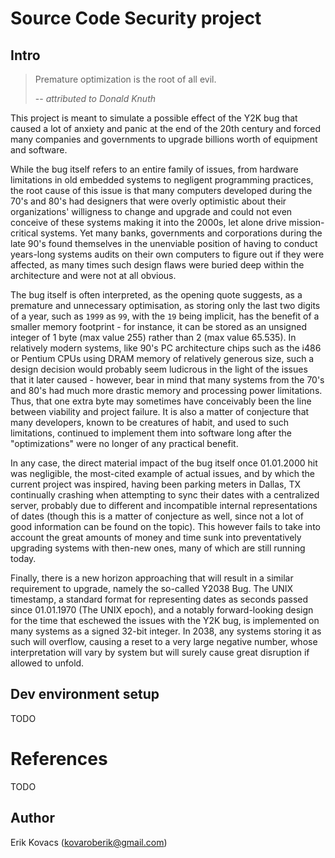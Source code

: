 # Source Code Security project

## Intro
> Premature optimization is the root of all evil.
>
> -- <cite>attributed to Donald Knuth</cite>


This project is meant to simulate a possible effect of the Y2K bug that caused a lot of anxiety and panic at the end of the 20th century and forced many companies and governments to upgrade billions worth of equipment and software.

While the bug itself refers to an entire family of issues, from hardware limitations in old embedded systems to negligent programming practices, the root cause of this issue is that many computers developed during the 70's and 80's had designers that were overly optimistic about their organizations' willigness to change and upgrade and could not even conceive of these systems making it into the 2000s, let alone drive mission-critical systems. Yet many banks, governments and corporations during the late 90's found themselves in the unenviable position of having to conduct years-long systems audits on their own computers to figure out if they were affected, as many times such design flaws were buried deep within the architecture and were not at all obvious. 

The bug itself is often interpreted, as the opening quote suggests, as a premature and unnecessary optimisation, as storing only the last two digits of a year, such as `1999` as `99`, with the `19` being implicit, has the benefit of a smaller memory footprint - for instance, it can be stored as an unsigned integer of 1 byte (max value 255) rather than 2 (max value 65.535). In relatively modern systems, like 90's PC architecture chips such as the i486 or Pentium CPUs using DRAM memory of relatively generous size, such a design decision would probably seem ludicrous in the light of the issues that it later caused - however, bear in mind that many systems from the 70's and 80's had much more drastic memory and processing power limitations. Thus, that one extra byte may sometimes have conceivably been the line between viability and project failure. It is also a matter of conjecture that many developers, known to be creatures of habit, and used to such limitations, continued to implement them into software long after the "optimizations" were no longer of any practical benefit.

In any case, the direct material impact of the bug itself once 01.01.2000 hit was negligible, the most-cited example of actual issues, and by which the current project was inspired, having been parking meters in Dallas, TX continually crashing when attempting to sync their dates with a centralized server, probably due to different and incompatible internal representations of dates (though this is a matter of conjecture as well, since not a lot of good information can be found on the topic). This however fails to take into account the great amounts of money and time sunk into preventatively upgrading systems with then-new ones, many of which are still running today. 

Finally, there is a new horizon approaching that will result in a similar requirement to upgrade, namely the so-called Y2038 Bug. The UNIX timestamp, a standard format for representing dates as seconds passed since 01.01.1970 (The UNIX epoch), and a notably forward-looking design for the time that eschewed the issues with the Y2K bug, is implemented on many systems as a signed 32-bit integer. In 2038, any systems storing it as such will overflow, causing a reset to a very large negative number, whose interpretation will vary by system but will surely cause great disruption if allowed to unfold.

## Dev environment setup
TODO

# References
TODO

## Author
Erik Kovacs (kovaroberik@gmail.com)
